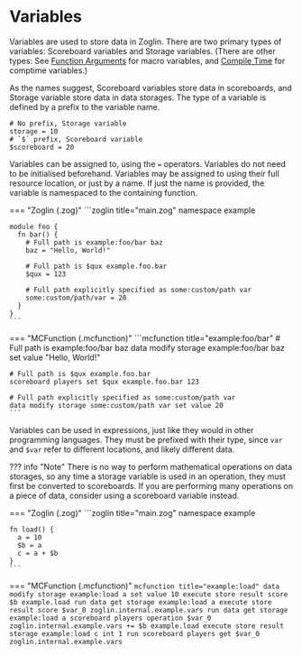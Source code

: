 # Variables

Variables are used to store data in Zoglin. There are two primary types of variables: Scoreboard variables and Storage variables. (There are other types: See [Function Arguments](02-functions.md#arguments) for macro variables, and [Compile Time](05-compile-time.md) for comptime variables.)

As the names suggest, Scoreboard variables store data in scoreboards, and Storage variable store data in data storages. The type of a variable is defined by a prefix to the variable name.

```zoglin
# No prefix, Storage variable
storage = 10
# `$` prefix, Scoreboard variable
$scoreboard = 20
```

Variables can be assigned to, using the `=` operators. Variables do not need to be initialised beforehand. Variables may be assigned to using their full resource location, or just by a name. If just the name is provided, the variable is namespaced to the containing function.

=== "Zoglin (.zog)"
    ```zoglin title="main.zog"
    namespace example

    module foo {
      fn bar() {
        # Full path is example:foo/bar baz
        baz = "Hello, World!"

        # Full path is $qux example.foo.bar
        $qux = 123

        # Full path explicitly specified as some:custom/path var
        some:custom/path/var = 20
      }
    }
    ```

=== "MCFunction (.mcfunction)"
    ```mcfunction title="example:foo/bar"
    # Full path is example:foo/bar baz
    data modify storage example:foo/bar baz set value "Hello, World!"

    # Full path is $qux example.foo.bar
    scoreboard players set $qux example.foo.bar 123

    # Full path explicitly specified as some:custom/path var
    data modify storage some:custom/path var set value 20
    ```

Variables can be used in expressions, just like they would in other programming languages. They must be prefixed with their type, since `var` and `$var` refer to different locations, and likely different data.

??? info "Note"
    There is no way to perform mathematical operations on data storages, so any time a storage variable is used in an operation, they must first be converted to scoreboards. If you are performing many operations on a piece of data, consider using a scoreboard variable instead.

=== "Zoglin (.zog)"
    ```zoglin title="main.zog"
    namespace example

    fn load() {
      a = 10
      $b = a
      c = a + $b
    }
    ```

=== "MCFunction (.mcfunction)"
    ```mcfunction title="example:load"
    data modify storage example:load a set value 10
    execute store result score $b example.load run data get storage example:load a
    execute store result score $var_0 zoglin.internal.example.vars run data get storage example:load a
    scoreboard players operation $var_0 zoglin.internal.example.vars += $b example.load
    execute store result storage example:load c int 1 run scoreboard players get $var_0 zoglin.internal.example.vars
    ```
